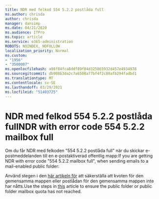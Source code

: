 ```yaml
---
title: NDR med felkod 554 5.2.2 postlåda full
ms.author: chrisda
author: chrisda
manager: dansimp
ms.date: 04/21/2020
ms.audience: ITPro
ms.topic: article
ms.service: o365-administration
ROBOTS: NOINDEX, NOFOLLOW
localization_priority: Normal
ms.custom:
- "1956"
- "3500007"
ms.openlocfilehash: a98f84fca8ddf89f04d325865932d457e4934978
ms.sourcegitcommit: db908b3da2c7a6508a77bf4f2c80afb294fadbd1
ms.translationtype: MT
ms.contentlocale: sv-SE
ms.lasthandoff: 03/29/2021
ms.locfileid: "51403725"
---
```

# <a name="ndr-with-error-code-554-522-mailbox-full"></a><span data-ttu-id="6361d-102">NDR med felkod 554 5.2.2 postlåda full</span><span class="sxs-lookup"><span data-stu-id="6361d-102">NDR with error code 554 5.2.2 mailbox full</span></span>

<span data-ttu-id="6361d-103">Om du får NDR med felkoden "554 5.2.2 postlåda full" när du skickar e-postmeddelanden till en e-postaktiverad offentlig mapp:</span><span class="sxs-lookup"><span data-stu-id="6361d-103">If you are getting NDR with error code "554 5.2.2 mailbox full", when sending emails to a mail-enabled public folder:</span></span>  

<span data-ttu-id="6361d-104">Använd stegen i den [här artikeln för](https://aka.ms/554522) att säkerställa att kvoten för den gemensamma mappen eller postlådan för den gemensamma mappen inte har nåtts.</span><span class="sxs-lookup"><span data-stu-id="6361d-104">Use the steps in [this](https://aka.ms/554522) article to ensure the public folder or public folder mailbox quota has not reached.</span></span>
